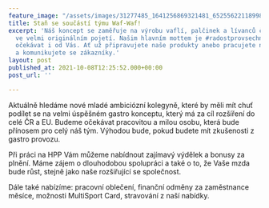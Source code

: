 ```yaml
---
feature_image: "/assets/images/31277485_1641256869321481_6525562211899801600_o.jpg"
title: Staň se součástí týmu Waf-Waf!
excerpt: 'Náš koncept se zaměřuje na výrobu vaflí, palčinek a lívanců či milkshake
  ve velmi originálním pojetí. Našim hlavním mottem je #radostprovsechny a to budeme
  očekávat i od Vás. Ať už připravujete naše produkty anebo pracujete na pokladně
  a komunikujete se zákazníky.'
layout: post
published_at: 2021-10-08T12:25:52.000+00:00
post_url: ''

---
```

Aktuálně hledáme nové mladé ambiciózní kolegyně, které by měli mít chuť podílet se na velmi úspěšném gastro konceptu, který má za cíl rozšíření do celé ČR a EU. Budeme očekávat pracovitou a milou osobu, která bude přínosem pro celý náš tým. Výhodou bude, pokud budete mít zkušenosti z gastro provozu.

Při práci na HPP Vám můžeme nabídnout zajímavý výdělek a bonusy za plnění. Máme zájem o dlouhodobou spolupráci a také o to, že Vaše mzda bude růst, stejně jako naše rozšiřující se společnost.

Dále také nabízíme: pracovní oblečení, finanční odměny za zaměstnance měsíce, možnosti MultiSport Card, stravování z naší nabídky.